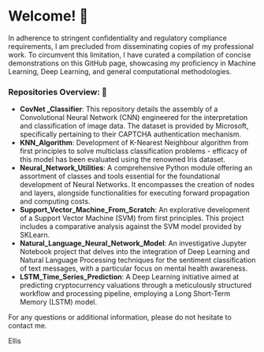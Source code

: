 # Welcome! 👋

In adherence to stringent confidentiality and regulatory compliance requirements, I am precluded from disseminating copies of my professional work. To circumvent this limitation, I have curated a compilation of concise demonstrations on this GitHub page, showcasing my proficiency in Machine Learning, Deep Learning, and general computational methodologies.


### Repositories Overview: 📂
- **CovNet _Classifier**: This repository details the assembly of a Convolutional Neural Network (CNN) engineered for the interpretation and classification of image data. The dataset is provided by Microsoft, specifically pertaining to their CAPTCHA authentication mechanism.
- **KNN_Algorithm**: Development of K-Nearest Neighbour algorithm from first principles to solve multiclass classification problems - efficacy of this model has been evaluated using the renowned Iris dataset.
- **Neural_Network_Utilities**: A comprehensive Python module offering an assortment of classes and tools essential for the foundational development of Neural Networks. It encompasses the creation of nodes and layers, alongside functionalities for executing forward propagation and computing costs.
- **Support_Vector_Machine_From_Scratch**: An explorative development of a Support Vector Machine (SVM) from first principles. This project includes a comparative analysis against the SVM model provided by SKLearn.
- **Natural_Language_Neural_Network_Model**: An investigative Jupyter Notebook project that delves into the integration of Deep Learning and Natural Language Processing techniques for the sentiment classification of text messages, with a particular focus on mental health awareness.
- **LSTM_Time_Series_Prediction**: A Deep Learning initiative aimed at predicting cryptocurrency valuations through a meticulously structured workflow and processing pipeline, employing a Long Short-Term Memory (LSTM) model.


For any questions or additional information, please do not hesitate to contact me.

Ellis
